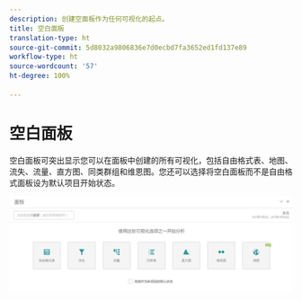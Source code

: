```yaml
---
description: 创建空面板作为任何可视化的起点。
title: 空白面板
translation-type: ht
source-git-commit: 5d8032a9806836e7d0ecbd7fa3652ed1fd137e89
workflow-type: ht
source-wordcount: '57'
ht-degree: 100%

---
```



# 空白面板

空白面板可突出显示您可以在面板中创建的所有可视化，包括自由格式表、地图、流失、流量、直方图、同类群组和维恩图。您还可以选择将空白面板而不是自由格式面板设为默认项目开始状态。

![](assets/blank_panel.png)

